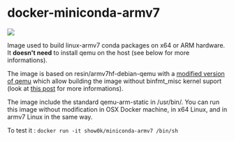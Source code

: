 # docker-miniconda-armv7
[![](http://dockeri.co/image/show0k/miniconda-armv7)](https://hub.docker.com/r/show0k/miniconda-armv7/)

Image used to build linux-armv7 conda packages on x64 or ARM hardware. It **doesn't need** to install qemu on the host (see below for more informations). 

The image is based on resin/armv7hf-debian-qemu with a [modified version of qemu](https://github.com/resin-io/qemu) which allow building the image without binfmt_misc kernel suport (look at [this post](https://resin.io/blog/building-arm-containers-on-any-x86-machine-even-dockerhub/) for more informations).


The image include the standard qemu-arm-static in /usr/bin/.  You can run this image without modification in OSX Docker machine, in x64 Linux, and in armv7 Linux in the same way.

To test it :
`docker run -it show0k/miniconda-armv7 /bin/sh`